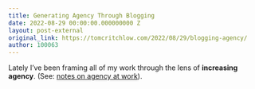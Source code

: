 ```yaml
---
title: Generating Agency Through Blogging
date: 2022-08-29 00:00:00.000000000 Z
layout: post-external
original_link: https://tomcritchlow.com/2022/08/29/blogging-agency/
author: 100063
---
```


Lately I’ve been framing all of my work through the lens of **increasing agency**. (See: [notes on agency at work](https://tomcritchlow.com/2022/07/05/agency/)).

